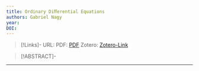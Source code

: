 ```yaml
---
title: Ordinary Diﬀerential Equations
authors: Gabriel Nagy
year: 
DOI: 
---
```


>[!Links]-
>URL: 
>PDF: [PDF](../PDFs/nagy.pdf)
>Zotero: [Zotero-Link](zotero://select/items/@nagy)

>[!ABSTRACT]-
>

---

